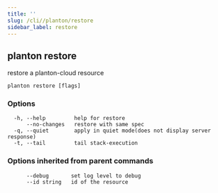 ```yaml
---
title: ''
slug: /cli//planton/restore
sidebar_label: restore
---
```

## planton restore

restore a planton-cloud resource

```
planton restore [flags]
```

### Options

```
  -h, --help         help for restore
      --no-changes   restore with same spec
  -q, --quiet        apply in quiet mode(does not display server response)
  -t, --tail         tail stack-execution
```

### Options inherited from parent commands

```
      --debug       set log level to debug
      --id string   id of the resource
```

